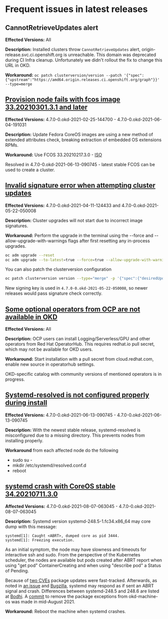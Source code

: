 # Frequent issues in latest releases

## CannotRetrieveUpdates alert

  **Effected Versions:** All

  **Description:** Installed clusters throw `CannotRetrieveUpdates` alert, origin-release.svc.ci.openshift.org is unreachable.
  This domain was deprecated during CI Infra cleanup. Unfortunately we didn't rollout the fix to change this URL in OKD.

  **Workaround:** `oc patch clusterversion/version --patch '{"spec":{"upstream":"https://amd64.origin.releases.ci.openshift.org/graph"}}' --type=merge`

## [Provision node fails with fcos image 33.20210301.3.1 and later](https://github.com/openshift/okd/issues/566)
  **Effected Versions:** 4.7.0-0.okd-2021-02-25-144700 - 4.7.0-0.okd-2021-06-04-191031

  **Description:** Update Fedora CoreOS images are using a new method of extended attributes check, breaking extraction of embedded OS extensions RPMs.

  **Workaround:** Use FCOS 33.20210217.3.0 - [ISO](https://builds.coreos.fedoraproject.org/prod/streams/stable/builds/33.20210217.3.0/x86_64/fedora-coreos-33.20210217.3.0-live.x86_64.iso)

  Resolved in 4.7.0-0.okd-2021-06-13-090745 - latest stable FCOS can be used to create a cluster.

## [Invalid signature error when attempting cluster updates](https://github.com/openshift/okd/issues/605)
  **Effected Versions:** 4.7.0-0.okd-2021-04-11-124433 and 4.7.0-0.okd-2021-05-22-050008

  **Description:** Cluster upgrades will not start due to incorrect image signatures.

  **Workaround:** Perform the upgrade in the terminal using the --force and --allow-upgrade-with-warnings flags after first resetting any in-process upgrades.
  ```bash
  oc adm upgrade --reset
  oc adm upgrade --to-latest=true --force=true --allow-upgrade-with-warnings
  ```
  You can also patch the clusterversion configuration
  ```bash
  oc patch clusterversion version --type="merge" -p '{"spec":{"desiredUpdate":{"force":true}}}'
  ```

  New signing key is used in `4.7.0-0.okd-2021-05-22-050008`, so newer releases would pass signature check correctly.

## [Some optional operators from OCP are not available in OKD](https://github.com/openshift/okd/issues/456)
  **Effected Versions:** All

  **Description:** OCP users can install Logging/Serverless/GPU and other operators from Red Hat OperatorHub. This requires redhat.io pull secret, which may not be available for OKD users.

  **Workaround:** Start installation with a pull secret from cloud.redhat.com, enable new source in operatorhub settings.

  OKD-specific catalog with community versions of mentioned operators is in progress.

## [Systemd-resolved is not configured properly during install](https://github.com/openshift/okd/issues/690)
  **Effected Versions:**  4.7.0-0.okd-2021-06-13-090745 - 4.7.0-0.okd-2021-06-13-090745

  **Description:** With the newest stable release, systemd-resolved is misconfigured due to a missing directory.  This prevents nodes from installing properly.
  
  **Workaround** from each affected node do the following
* sudo su -
* mkdir /etc/systemd/resolved.conf.d
* reboot

## [systemd crash with CoreOS stable 34.20210711.3.0](https://github.com/coreos/fedora-coreos-tracker/issues/912)

  **Affected Versions:**  4.7.0-0.okd-2021-08-07-063045 - 4.7.0-0.okd-2021-08-07-063045

  **Description:** Systemd version systemd-248.5-1.fc34.x86_64 may core dump with this message:

  ```
systemd[1]: Caught <ABRT>, dumped core as pid 3444.
systemd[1]: Freezing execution.
  ```
  As an initial symptom, the node may have slowness and timeouts for interactive ssh and sudo. From the perspective of the Kubernetes scheduler, the nodes are available but pods created after ABRT report when using "get pod" ContainerCreating and when using "describe pod" a Status of Pending.

  Because of [two CVEs](https://github.com/coreos/fedora-coreos-tracker/issues/904) package updates were fast-tracked. Afterwards, as noted in [an issue](https://github.com/coreos/fedora-coreos-tracker/issues/912) and [Bugzilla](https://bugzilla.redhat.com/show_bug.cgi?id=1984651), systemd may respond as if sent an ABRT signal and crash. Differences between systemd-248.5 and 248.6 are listed at [Bodhi](https://bodhi.fedoraproject.org/updates/FEDORA-2021-3141f0eff1). A [commit](https://github.com/openshift/okd-machine-os/pull/181) to remove the package exceptions from okd-machine-os was made in mid-August 2021.

  **Workaround:** Reboot the machine when systemd crashes.

